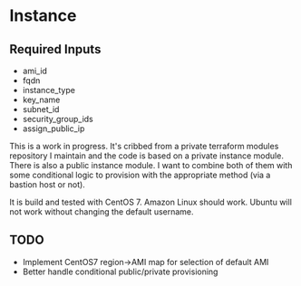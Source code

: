 # Instance

## Required Inputs
 - ami_id
 - fqdn
 - instance_type
 - key_name
 - subnet_id
 - security_group_ids
 - assign_public_ip

This is a work in progress. It's cribbed from a private terraform modules repository I maintain and the code is based on
a private instance module. There is also a public instance module. I want to combine both of them with some conditional
logic to provision with the appropriate method (via a bastion host or not).

It is build and tested with CentOS 7. Amazon Linux should work. Ubuntu will not work without changing the default
username.


## TODO
 - Implement CentOS7 region->AMI map for selection of default AMI
 - Better handle conditional public/private provisioning
